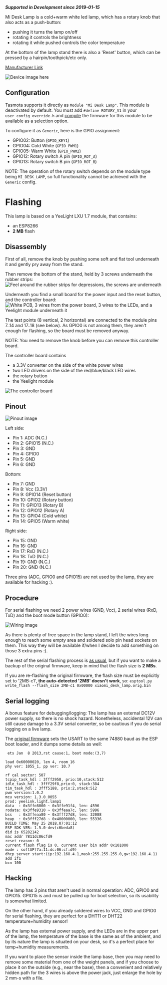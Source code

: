 ***Supported in Development since 2019-01-15***

Mi Desk Lamp is a cold+warm white led lamp, which has a rotary knob that also acts as a push-button:
- pushing it turns the lamp on/off
- rotating it controls the brightness
- rotating it while pushed controls the color temperature

At the bottom of the lamp stand there is also a 'Reset' button, which can be pressed by a hairpin/toothpick/etc only.

[Manufacturer Link](https://www.mi.com/global/smartlamp/)

![Device image here](https://u01.appmifile.com/images/2018/03/07/7aa83e74-3fe4-4445-80cf-2bf2201bfffe.jpg)

## Configuration

Tasmota supports it directly as `Module "Mi Desk Lamp"`. This module is deactivated by default. You must add `#define ROTARY_V1` in your `user_config_override.h` and [compile](Flashing.md#compiling-from-source) the firmware for this module to be available as a selection option.

To configure it as `Generic`, here is the GPIO assignment:
- GPIO02: Button (`GPIO_KEY1`)
- GPIO04: Cold White (`GPIO_PWM1`)
- GPIO05: Warm White (`GPIO_PWM2`)
- GPIO12: Rotary switch A pin (`GPIO_ROT_A`)
- GPIO13: Rotary switch B pin (`GPIO_ROT_B`)

NOTE: The operation of the rotary switch depends on the module type being `MI_DESK_LAMP`, so full functionality cannot be achieved with the `Generic` config.


# Flashing

This lamp is based on a YeeLight LXU 1.7 module, that contains:
- an ESP8266
- **2 MB** flash

## Disassembly

First of all, remove the knob by pushing some soft and flat tool underneath it and gently pry away from the stand.

Then remove the bottom of the stand, held by 3 screws underneath the rubber strips:
![Feel around the rubber strips for depressions, the screws are underneath](https://github.com/gsimon75/Tasmota_MiDeskLamp_Notes/raw/master/00_remove_bottom.jpg)

Underneath you find a small board for the power input and the reset button, and the controller board:
![White PCB, 3 wires from the power board, 3 wires to the LEDs, and a Yeelight module underneath it](https://github.com/gsimon75/Tasmota_MiDeskLamp_Notes/raw/master/01_controller_board_bottom.jpg)

The test points (8 vertical, 2 horizontal) are connected to the module pins 7..14 and 17..18 (see below).
As GPIO0 is not among them, they aren't enough for flashing, so the board must be removed anyway.

NOTE: You need to remove the knob before you can remove this controller board.

The controller board contains
- a 3.3V converter on the side of the white power wires
- two LED drivers on the side of the red/blue/black LED wires
- the rotary button
- the Yeelight module

![The controller board](https://github.com/gsimon75/Tasmota_MiDeskLamp_Notes/raw/master/02_controller_board_top.jpg)


## Pinout

![Pinout image](https://github.com/gsimon75/Tasmota_MiDeskLamp_Notes/raw/master/03_controller_board_pinout.jpg)

Left side:
- Pin 1: ADC (N.C.)
- Pin 2: GPIO15 (N.C.)
- Pin 3: GND
- Pin 4: GPIO0
- Pin 5: GND
- Pin 6: GND

Bottom:
- Pin 7: GND
- Pin 8: Vcc (3.3V)
- Pin 9: GPIO14 (Reset button)
- Pin 10: GPIO2 (Rotary button)
- Pin 11: GPIO13 (Rotary B)
- Pin 12: GPIO12 (Rotary A)
- Pin 13: GPIO4 (Cold white)
- Pin 14: GPIO5 (Warm white)

Right side:
- Pin 15: GND 
- Pin 16: GND
- Pin 17: RxD (N.C.)
- Pin 18: TxD (N.C.)
- Pin 19: GND (N.C.)
- Pin 20: GND (N.C.)

Three pins (ADC, GPIO0 and GPIO15) are not used by the lamp, they are available for hacking :).


## Procedure

For serial flashing we need 2 power wires (GND, Vcc), 2 serial wires (RxD, TxD) and the boot mode button (GPIO0):

![Wiring image](https://github.com/gsimon75/Tasmota_MiDeskLamp_Notes/raw/master/04_controller_board_wired.jpg)

As there is plenty of free space in the lamp stand, I left the wires long enough to reach some empty area and soldered solo pin head sockets on them. This way they will be available if/when I decide to add something on those 3 extra pins :).

The rest of the serial flashing process is [as usual](Hardware-Preparation), but if you want to make a backup of the original firmware, keep in mind that the flash size is **2 MBs**.

If you are re-flashing the original firmware, the flash size must be explicitly set to '2MB-c1', **the auto-detected '2MB' doesn't work**, so: `esptool.py write_flash --flash_size 2MB-c1 0x00000 xiaomi_desk_lamp.orig.bin`


## Serial logging

A bonus feature for debugging/logging: The lamp has an external DC12V power supply, so there is no shock hazard. Nonetheless, accidental 12V can still cause damage to a 3.3V serial converter, so be cautious if you do serial logging on a live lamp.

The [original firmware](https://github.com/gsimon75/Tasmota_MiDeskLamp_Notes/raw/master/xiaomi_desk_lamp.orig.bin) sets the USART to the same 74880 baud as the ESP boot loader, and it dumps some details as well:
```
 ets Jan  8 2013,rst cause:1, boot mode:(3,7)

load 0x60000020, len 4, room 16 
phy ver: 1055_1, pp ver: 10.7

rf cal sector: 507
tcpip_task_hdl : 3fff2958, prio:10,stack:512
idle_task_hdl : 3fff29f8,prio:0, stack:384
tim_task_hdl : 3fff5188, prio:2,stack:512
pwm version:1.0.2
mcu version: 1.3.0_0055
prod: yeelink.light.lamp1
data  : 0x3ffe8000 ~ 0x3ffe91f4, len: 4596
rodata: 0x3ffe9310 ~ 0x3ffeaa7c, len: 5996
bss   : 0x3ffeaa80 ~ 0x3fff27d8, len: 32088
heap  : 0x3fff27d8 ~ 0x40000000, len: 55336
BUILD TIME: May 25 2018,07:01:12
ESP SDK VER: 1.5.0-dev(c6beda8)
did is 65282142
mac addr 7811dc06cfd9
reset reason: 0
current flash flag is 0, current user bin addr 0x101000
mode : softAP(7a:11:dc:06:cf:d9)
dhcp server start:(ip:192.168.4.1,mask:255.255.255.0,gw:192.168.4.1)
add if1
bcn 100
```

## Hacking

The lamp has 3 pins that aren't used in normal operation: ADC, GPIO0 and GPIO15.
GPIO15 is and must be pulled up for boot selection, so its usability is somewhat limited.

On the other hand, if you already soldered wires to VCC, GND and GPIO0 for serial
flashing, they are perfect for a DHT11 or DHT22 temperature+humidity sensor!

As the lamp has external power supply, and the LEDs are in the upper part of the lamp,
the temperature of the base is the same as of the ambient, and by its nature the lamp
is situated on your desk, so it's a perfect place for temp+humidity measurements.

If you want to place the sensor inside the lamp base, then you may need to remove some
material from one of the weight panels, and if you choose to place it on the outside
(e.g., near the base), then a convenient and relatively hidden path for the 3 wires is
above the power jack, just enlarge the hole by 2 mm-s with a file.

